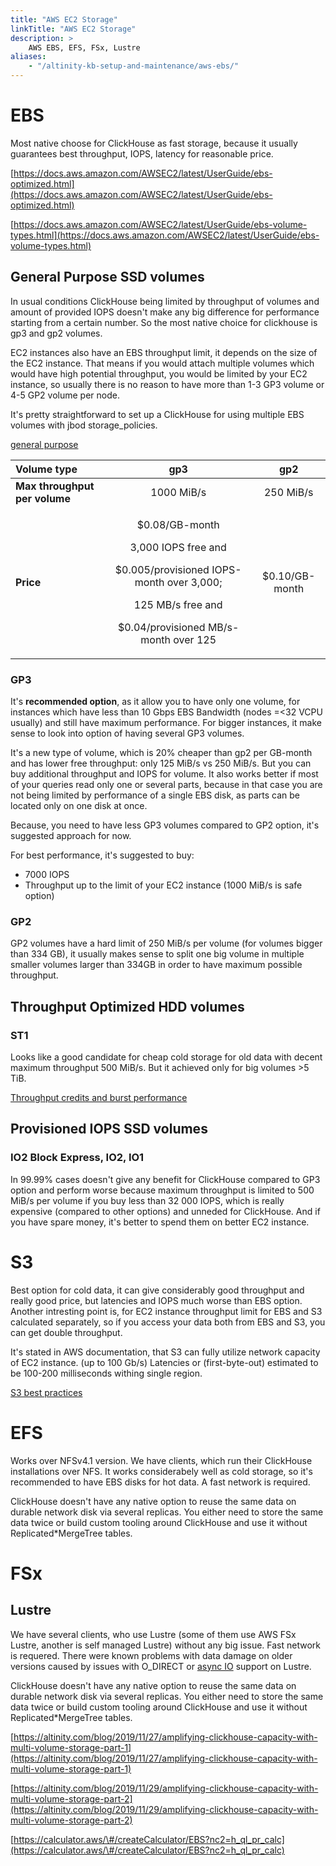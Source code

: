 ```yaml
---
title: "AWS EC2 Storage"
linkTitle: "AWS EC2 Storage"
description: >
    AWS EBS, EFS, FSx, Lustre
aliases:
    - "/altinity-kb-setup-and-maintenance/aws-ebs/"
---
```


# EBS

Most native choose for ClickHouse as fast storage, because it usually guarantees best throughput, IOPS, latency for reasonable price.

[https://docs.aws.amazon.com/AWSEC2/latest/UserGuide/ebs-optimized.html](https://docs.aws.amazon.com/AWSEC2/latest/UserGuide/ebs-optimized.html)

[https://docs.aws.amazon.com/AWSEC2/latest/UserGuide/ebs-volume-types.html](https://docs.aws.amazon.com/AWSEC2/latest/UserGuide/ebs-volume-types.html)


## General Purpose SSD volumes

In usual conditions ClickHouse being limited by throughput of volumes and amount of provided IOPS doesn't make any big difference for performance starting from a certain number. So the most native choice for clickhouse is gp3 and gp2 volumes.

‌EC2 instances also have an EBS throughput limit, it depends on the size of the EC2 instance. That means if you would attach multiple volumes which would have high potential throughput, you would be limited by your EC2 instance, so usually there is no reason to have more than 1-3 GP3 volume or 4-5 GP2 volume per node.

It's pretty straightforward to set up a ClickHouse for using multiple EBS volumes with jbod storage_policies.

[general purpose](https://aws.amazon.com/ebs/general-purpose/)

<table>
  <thead>
    <tr>
      <th style="text-align:left"> <b>Volume type</b>
      </th>
      <th style="text-align:center">gp3</th>
      <th style="text-align:center">gp2</th>
    </tr>
  </thead>
  <tbody>
    <tr>
      <td style="text-align:left"> <b>Max throughput per volume</b>
      </td>
      <td style="text-align:center">1000 MiB/s</td>
      <td style="text-align:center">250 MiB/s</td>
    </tr>
    <tr>
      <td style="text-align:left"><b>Price</b>
      </td>
      <td style="text-align:center">
        <p>$0.08/GB-month</p>
        <p>3,000 IOPS free and</p>
        <p>$0.005/provisioned IOPS-month over 3,000;</p>
        <p>125 MB/s free and</p>
        <p>$0.04/provisioned MB/s-month over 125</p>
      </td>
      <td style="text-align:center">$0.10/GB-month</td>
    </tr>
  </tbody>
</table>


### GP3

It's **recommended option**, as it allow you to have only one volume, for instances which have less than 10 Gbps EBS Bandwidth (nodes =<32 VCPU usually) and still have maximum performance.
For bigger instances, it make sense to look into option of having several GP3 volumes.

It's a new type of volume, which is 20% cheaper than gp2 per GB-month and has lower free throughput: only 125 MiB/s vs 250 MiB/s. But you can buy additional throughput and IOPS for volume. It also works better if most of your queries read only one or several parts, because in that case you are not being limited by performance of a single EBS disk, as parts can be located only on one disk at once.

Because, you need to have less GP3 volumes compared to GP2 option, it's suggested approach for now.  

For best performance, it's suggested to buy:
* 7000 IOPS
* Throughput up to the limit of your EC2 instance (1000 MiB/s is safe option)


### GP2

‌GP2 volumes have a hard limit of 250 MiB/s per volume (for volumes bigger than 334 GB), it usually makes sense to split one big volume in multiple smaller volumes larger than 334GB in order to have maximum possible throughput. 

## Throughput Optimized HDD volumes

### ST1

Looks like a good candidate for cheap cold storage for old data with decent maximum throughput 500 MiB/s. But it achieved only for big volumes >5 TiB.

[Throughput credits and burst performance](https://docs.aws.amazon.com/AWSEC2/latest/UserGuide/hdd-vols.html#EBSVolumeTypes_st1)

## Provisioned IOPS SSD volumes

### IO2 Block Express, IO2, IO1

In 99.99% cases doesn't give any benefit for ClickHouse compared to GP3 option and perform worse because maximum throughput is limited to 500 MiB/s per volume if you buy less than 32 000 IOPS, which is really expensive (compared to other options) and unneded for ClickHouse. And if you have spare money, it's better to spend them on better EC2 instance.

# S3

Best option for cold data, it can give considerably good throughput and really good price, but latencies and IOPS much worse than EBS option.
Another intresting point is, for EC2 instance throughput limit for EBS and S3 calculated separately, so if you access your data both from EBS and S3, you can get double  throughput.

It's stated in AWS documentation, that S3 can fully utilize network capacity of EC2 instance. (up to 100 Gb/s)
Latencies or (first-byte-out) estimated to be 100-200 milliseconds withing single region. 

[S3 best practices](https://docs.aws.amazon.com/AmazonS3/latest/userguide/optimizing-performance.html)

# EFS

Works over NFSv4.1 version.
We have clients, which run their ClickHouse installations over NFS. It works considerabely well as cold storage, so it's recommended to have EBS disks for hot data. A fast network is required.

ClickHouse doesn't have any native option to reuse the same data on durable network disk via several replicas. You either need to store the same data twice or build custom tooling around ClickHouse and use it without Replicated*MergeTree tables. 

# FSx

## Lustre

We have several clients, who use Lustre (some of them use AWS FSx Lustre, another is self managed Lustre) without any big issue. Fast network is requered.
There were known problems with data damage on older versions caused by issues with O_DIRECT or [async IO](https://lustre-discuss.lustre.narkive.com/zwcvyEEY/asynchronous-posix-i-o-with-lustre) support on Lustre.

ClickHouse doesn't have any native option to reuse the same data on durable network disk via several replicas. You either need to store the same data twice or build custom tooling around ClickHouse and use it without Replicated*MergeTree tables. 

[https://altinity.com/blog/2019/11/27/amplifying-clickhouse-capacity-with-multi-volume-storage-part-1](https://altinity.com/blog/2019/11/27/amplifying-clickhouse-capacity-with-multi-volume-storage-part-1)

[https://altinity.com/blog/2019/11/29/amplifying-clickhouse-capacity-with-multi-volume-storage-part-2](https://altinity.com/blog/2019/11/29/amplifying-clickhouse-capacity-with-multi-volume-storage-part-2)

[https://calculator.aws/\#/createCalculator/EBS?nc2=h_ql_pr_calc](https://calculator.aws/\#/createCalculator/EBS?nc2=h_ql_pr_calc)



